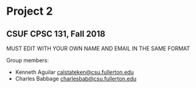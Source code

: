 # Project 2
## CSUF CPSC 131, Fall 2018

MUST EDIT WITH YOUR OWN NAME AND EMAIL IN THE SAME FORMAT

Group members:
- Kenneth Aguilar calstateken@csu.fullerton.edu
- Charles Babbage charlesbab@csu.fullerton.edu
